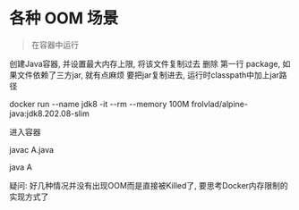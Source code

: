 # 各种 OOM 场景

> 在容器中运行

创建Java容器, 并设置最大内存上限, 将该文件复制过去
删除 第一行 package, 如果文件依赖了三方jar, 就有点麻烦 要把jar复制进去, 运行时classpath中加上jar路径

docker run --name jdk8 -it --rm --memory 100M frolvlad/alpine-java:jdk8.202.08-slim

进入容器

javac A.java

java A

疑问: 好几种情况并没有出现OOM而是直接被Killed了, 要思考Docker内存限制的实现方式了
